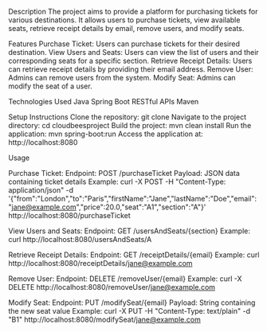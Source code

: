 Description
The project aims to provide a platform for purchasing tickets for various destinations. It allows users to purchase tickets, view available seats, retrieve receipt details by email, remove users, and modify seats.

Features
Purchase Ticket: Users can purchase tickets for their desired destination.
View Users and Seats: Users can view the list of users and their corresponding seats for a specific section.
Retrieve Receipt Details: Users can retrieve receipt details by providing their email address.
Remove User: Admins can remove users from the system.
Modify Seat: Admins can modify the seat of a user.

Technologies Used
Java
Spring Boot
RESTful APIs
Maven

Setup Instructions
Clone the repository: git clone <repository-url>
Navigate to the project directory: cd cloudbeesproject
Build the project: mvn clean install
Run the application: mvn spring-boot:run
Access the application at: http://localhost:8080

Usage

Purchase Ticket:
Endpoint: POST /purchaseTicket
Payload: JSON data containing ticket details
Example: curl -X POST -H "Content-Type: application/json" -d '{"from":"London","to":"Paris","firstName":"Jane","lastName":"Doe","email":"jane@example.com","price":20.0,"seat":"A1","section":"A"}' http://localhost:8080/purchaseTicket

View Users and Seats:
Endpoint: GET /usersAndSeats/{section}
Example: curl http://localhost:8080/usersAndSeats/A

Retrieve Receipt Details:
Endpoint: GET /receiptDetails/{email}
Example: curl http://localhost:8080/receiptDetails/jane@example.com

Remove User:
Endpoint: DELETE /removeUser/{email}
Example: curl -X DELETE http://localhost:8080/removeUser/jane@example.com

Modify Seat:
Endpoint: PUT /modifySeat/{email}
Payload: String containing the new seat value
Example: curl -X PUT -H "Content-Type: text/plain" -d "B1" http://localhost:8080/modifySeat/jane@example.com
